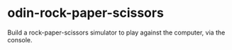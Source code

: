 # odin-rock-paper-scissors

Build a rock-paper-scissors simulator to play against the computer, 
via the console.
